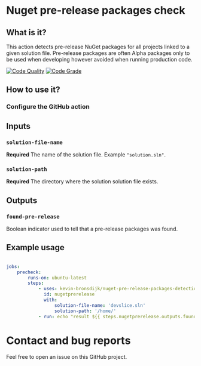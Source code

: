 # Nuget pre-release packages check

## What is it?

This action detects pre-release NuGet packages for all projects linked to a given solution file. Pre-release packages are often Alpha packages only to be used when developing however avoided when running production code. 

[![Code Quality](https://www.code-inspector.com/project/18182/score/svg)](https://frontend.code-inspector.com/public/project/18182/github-action/dashboard)
[![Code Grade](https://www.code-inspector.com/project/18182/status/svg)](https://frontend.code-inspector.com/public/project/18182/github-action/dashboard)

## How to use it?

### Configure the GitHub action

## Inputs

### `solution-file-name`

**Required** The name of the solution file. Example `"solution.sln"`.

### `solution-path`

**Required** The directory where the solution solution file exists.

## Outputs

### `found-pre-release`

Boolean indicator used to tell that a pre-release packages was found.

## Example usage

```yml

jobs:
    precheck:
        runs-on: ubuntu-latest
        steps:
            - uses: kevin-bronsdijk/nuget-pre-release-packages-detection-action@v2.0
              id: nugetprerelease
              with:
                  solution-file-name: 'devslice.sln'
                  solution-path: '/home/'
            - run: echo "result ${{ steps.nugetprerelease.outputs.found-pre-release }}"
```

# Contact and bug reports

Feel free to open an issue on this GitHub project.
